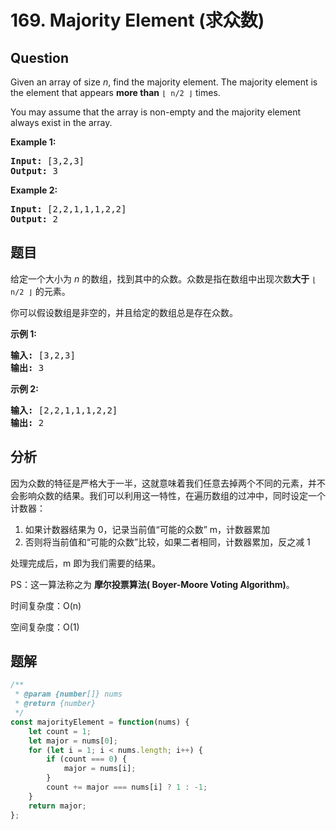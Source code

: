 # 169. Majority Element (求众数)

## Question

Given an array of size _n_, find the majority element. The majority element is the element that appears **more than** `⌊ n/2 ⌋` times.

You may assume that the array is non-empty and the majority element always exist in the array.

**Example 1:**

<pre><strong>Input:</strong> [3,2,3]
<strong>Output:</strong> 3</pre>

**Example 2:**

<pre><strong>Input:</strong> [2,2,1,1,1,2,2]
<strong>Output:</strong> 2
</pre>

## 题目

给定一个大小为 _n_ 的数组，找到其中的众数。众数是指在数组中出现次数**大于** `⌊ n/2 ⌋` 的元素。

你可以假设数组是非空的，并且给定的数组总是存在众数。

**示例 1:**

<pre><strong>输入:</strong> [3,2,3]
<strong>输出:</strong> 3</pre>

**示例 2:**

<pre><strong>输入:</strong> [2,2,1,1,1,2,2]
<strong>输出:</strong> 2
</pre>

## 分析

因为众数的特征是严格大于一半，这就意味着我们任意去掉两个不同的元素，并不会影响众数的结果。我们可以利用这一特性，在遍历数组的过冲中，同时设定一个计数器：

1. 如果计数器结果为 0，记录当前值“可能的众数” m，计数器累加
2. 否则将当前值和“可能的众数”比较，如果二者相同，计数器累加，反之减 1

处理完成后，m 即为我们需要的结果。

PS：这一算法称之为 **摩尔投票算法( Boyer-Moore Voting Algorithm)**。

时间复杂度：O(n)

空间复杂度：O(1)

## 题解

```javascript
/**
 * @param {number[]} nums
 * @return {number}
 */
const majorityElement = function(nums) {
    let count = 1;
    let major = nums[0];
    for (let i = 1; i < nums.length; i++) {
        if (count === 0) {
            major = nums[i];
        }
        count += major === nums[i] ? 1 : -1;
    }
    return major;
};
```
